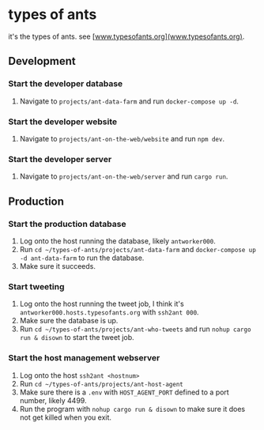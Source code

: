 # types of ants

it's the types of ants. see [www.typesofants.org](www.typesofants.org).

## Development

### Start the developer database

1. Navigate to `projects/ant-data-farm` and run `docker-compose up -d`.

### Start the developer website

1. Navigate to `projects/ant-on-the-web/website` and run `npm dev`.

### Start the developer server

1. Navigate to `projects/ant-on-the-web/server` and run `cargo run`.

## Production

### Start the production database

1. Log onto the host running the database, likely `antworker000`.
1. Run `cd ~/types-of-ants/projects/ant-data-farm` and
   `docker-compose up -d ant-data-farm` to run the database.
1. Make sure it succeeds.

### Start tweeting

1. Log onto the host running the tweet job, I think it's
   `antworker000.hosts.typesofants.org` with `ssh2ant 000`.
1. Make sure the database is up.
1. Run `cd ~/types-of-ants/projects/ant-who-tweets` and run
   `nohup cargo run & disown` to start the tweet job.

### Start the host management webserver

1. Log onto the host `ssh2ant <hostnum>`
1. Run `cd ~/types-of-ants/projects/ant-host-agent`
1. Make sure there is a `.env` with `HOST_AGENT_PORT` defined to a port number,
   likely 4499.
1. Run the program with `nohup cargo run & disown` to make sure it does not get
   killed when you exit.
